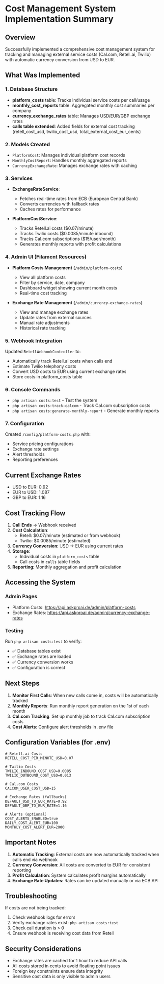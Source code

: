 # Cost Management System Implementation Summary

## Overview
Successfully implemented a comprehensive cost management system for tracking and managing external service costs (Cal.com, Retell.ai, Twilio) with automatic currency conversion from USD to EUR.

## What Was Implemented

### 1. Database Structure
- **platform_costs** table: Tracks individual service costs per call/usage
- **monthly_cost_reports** table: Aggregated monthly cost summaries per company
- **currency_exchange_rates** table: Manages USD/EUR/GBP exchange rates
- **calls table extended**: Added fields for external cost tracking (retell_cost_usd, twilio_cost_usd, total_external_cost_eur_cents)

### 2. Models Created
- `PlatformCost`: Manages individual platform cost records
- `MonthlyCostReport`: Handles monthly aggregated reports
- `CurrencyExchangeRate`: Manages exchange rates with caching

### 3. Services
- **ExchangeRateService**:
  - Fetches real-time rates from ECB (European Central Bank)
  - Converts currencies with fallback rates
  - Caches rates for performance

- **PlatformCostService**:
  - Tracks Retell.ai costs ($0.07/minute)
  - Tracks Twilio costs ($0.0085/minute inbound)
  - Tracks Cal.com subscriptions ($15/user/month)
  - Generates monthly reports with profit calculations

### 4. Admin UI (Filament Resources)
- **Platform Costs Management** (`/admin/platform-costs`)
  - View all platform costs
  - Filter by service, date, company
  - Dashboard widget showing current month costs
  - Real-time cost tracking

- **Exchange Rate Management** (`/admin/currency-exchange-rates`)
  - View and manage exchange rates
  - Update rates from external sources
  - Manual rate adjustments
  - Historical rate tracking

### 5. Webhook Integration
Updated `RetellWebhookController` to:
- Automatically track Retell.ai costs when calls end
- Estimate Twilio telephony costs
- Convert USD costs to EUR using current exchange rates
- Store costs in platform_costs table

### 6. Console Commands
- `php artisan costs:test` - Test the system
- `php artisan costs:track-calcom` - Track Cal.com subscription costs
- `php artisan costs:generate-monthly-report` - Generate monthly reports

### 7. Configuration
Created `/config/platform-costs.php` with:
- Service pricing configurations
- Exchange rate settings
- Alert thresholds
- Reporting preferences

## Current Exchange Rates
- USD to EUR: 0.92
- EUR to USD: 1.087
- GBP to EUR: 1.16

## Cost Tracking Flow

1. **Call Ends** → Webhook received
2. **Cost Calculation**:
   - Retell: $0.07/minute (estimated or from webhook)
   - Twilio: $0.0085/minute (estimated)
3. **Currency Conversion**: USD → EUR using current rates
4. **Storage**:
   - Individual costs in `platform_costs` table
   - Call costs in `calls` table fields
5. **Reporting**: Monthly aggregation and profit calculation

## Accessing the System

### Admin Pages
- Platform Costs: https://api.askproai.de/admin/platform-costs
- Exchange Rates: https://api.askproai.de/admin/currency-exchange-rates

### Testing
Run `php artisan costs:test` to verify:
- ✅ Database tables exist
- ✅ Exchange rates are loaded
- ✅ Currency conversion works
- ✅ Configuration is correct

## Next Steps

1. **Monitor First Calls**: When new calls come in, costs will be automatically tracked
2. **Monthly Reports**: Run monthly report generation on the 1st of each month
3. **Cal.com Tracking**: Set up monthly job to track Cal.com subscription costs
4. **Cost Alerts**: Configure alert thresholds in .env file

## Configuration Variables (for .env)
```env
# Retell.ai Costs
RETELL_COST_PER_MINUTE_USD=0.07

# Twilio Costs
TWILIO_INBOUND_COST_USD=0.0085
TWILIO_OUTBOUND_COST_USD=0.013

# Cal.com Costs
CALCOM_USER_COST_USD=15

# Exchange Rates (fallbacks)
DEFAULT_USD_TO_EUR_RATE=0.92
DEFAULT_GBP_TO_EUR_RATE=1.16

# Alerts (optional)
COST_ALERTS_ENABLED=true
DAILY_COST_ALERT_EUR=100
MONTHLY_COST_ALERT_EUR=2000
```

## Important Notes

1. **Automatic Tracking**: External costs are now automatically tracked when calls end via webhook
2. **Currency Conversion**: All costs are converted to EUR for consistent reporting
3. **Profit Calculation**: System calculates profit margins automatically
4. **Exchange Rate Updates**: Rates can be updated manually or via ECB API

## Troubleshooting

If costs are not being tracked:
1. Check webhook logs for errors
2. Verify exchange rates exist: `php artisan costs:test`
3. Check call duration is > 0
4. Ensure webhook is receiving cost data from Retell

## Security Considerations
- Exchange rates are cached for 1 hour to reduce API calls
- All costs stored in cents to avoid floating point issues
- Foreign key constraints ensure data integrity
- Sensitive cost data is only visible to admin users